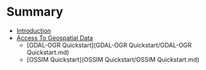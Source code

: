 # Summary

* [Introduction](README.md)
* [Access To Geospatial Data](Access-to-Geospatial-data.md)
   * [GDAL-OGR Quickstart](GDAL-OGR Quickstart/GDAL-OGR Quickstart.md)
   * [OSSIM Quickstart](OSSIM Quickstart/OSSIM Quickstart.md)

